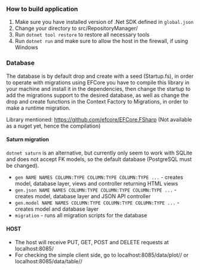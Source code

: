 ### How to build application

1. Make sure you have installed version of .Net SDK defined in `global.json`
2. Change your directory to src/RepositoryManager/
2. Run `dotnet tool restore` to restore all necessary tools
3. Run `dotnet run` and make sure to allow the host in the firewall, if using Windows

### Database

The database is by default drop and create with a seed (Startup.fs), in order to operate with migrations using EFCore you have to compile this library in your machine and install it in the dependencies, then change the startup to add the migrations support to the desired database, as well as change the drop and create functions in the Context Factory to Migrations, in order to make a runtime migration.

Library mentioned: https://github.com/efcore/EFCore.FSharp (Not available as a nuget yet, hence the compilation)

#### Saturn migration

`dotnet saturn` is an alternative, but currently only seem to work with SQLite and does not accept FK models, so the default database (PostgreSQL must be changed).

* `gen NAME NAMES COLUMN:TYPE COLUMN:TYPE COLUMN:TYPE ...` - creates model, database layer, views and controller returning HTML views
* `gen.json NAME NAMES COLUMN:TYPE COLUMN:TYPE COLUMN:TYPE ...` - creates model, database layer and JSON API controller
* `gen.model NAME NAMES COLUMN:TYPE COLUMN:TYPE COLUMN:TYPE ...` - creates model and database layer
* `migration` - runs all migration scripts for the database

#### HOST

* The host will receive PUT, GET, POST and DELETE requests at localhost:8085/
* For checking the simple client side, go to localhost:8085/data/plot/<ID OF A PROVIDER>/<ID OF A CURRENCY PAIR> or localhost:8085/data/table/<ID OF A PROVIDER>/<ID OF A CURRENCY PAIR>
